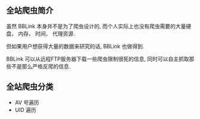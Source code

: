 ## 全站爬虫简介

虽然 BBLink 本身并不是为了爬虫设计的, 而个人实际上也没有爬虫需要的大量硬盘、 内存、 时间、 代理资源.

但如果用户想获得大量的数据来研究的话, BBLink 也做得到.

BBLink 可以从远程FTP服务器下载一些爬虫限制很死的信息, 同时可以自主抓取那些不是那么严格反爬的信息.

## 全站爬虫分类


- AV 号遍历
- UID 遍历




